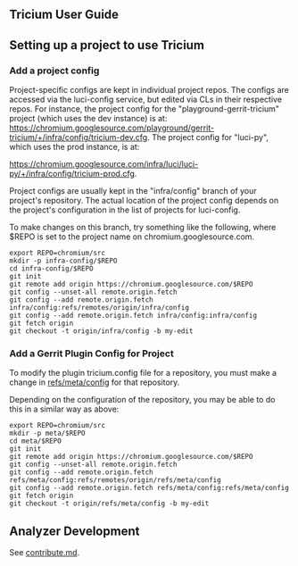 ## Tricium User Guide

## Setting up a project to use Tricium

### Add a project config

Project-specific configs are kept in individual project repos. The configs are
accessed via the luci-config service, but edited via CLs in their respective
repos. For instance, the project config for the "playground-gerrit-tricium"
project (which uses the dev instance) is at:
https://chromium.googlesource.com/playground/gerrit-tricium/+/infra/config/tricium-dev.cfg.
The project config for "luci-py", which uses the prod instance, is at:

https://chromium.googlesource.com/infra/luci/luci-py/+/infra/config/tricium-prod.cfg.

Project configs are usually kept in the "infra/config" branch of your project's
repository. The actual location of the project config depends on the project's
configuration in the list of projects for luci-config.

To make changes on this branch, try something like the following, where $REPO is
set to the project name on chromium.googlesource.com.

```
export REPO=chromium/src
mkdir -p infra-config/$REPO
cd infra-config/$REPO
git init
git remote add origin https://chromium.googlesource.com/$REPO
git config --unset-all remote.origin.fetch
git config --add remote.origin.fetch infra/config:refs/remotes/origin/infra/config
git config --add remote.origin.fetch infra/config:infra/config
git fetch origin
git checkout -t origin/infra/config -b my-edit
```

### Add a Gerrit Plugin Config for Project

To modify the plugin tricium.config file for a repository, you must make a
change in
[refs/meta/config](https://gerrit-review.googlesource.com/Documentation/config-project-config.html#_the_refs_meta_config_namespace)
for that repository.

Depending on the configuration of the repository, you may be able to do this in
a similar way as above:

```
export REPO=chromium/src
mkdir -p meta/$REPO
cd meta/$REPO
git init
git remote add origin https://chromium.googlesource.com/$REPO
git config --unset-all remote.origin.fetch
git config --add remote.origin.fetch refs/meta/config:refs/remotes/origin/refs/meta/config
git config --add remote.origin.fetch refs/meta/config:refs/meta/config
git fetch origin
git checkout -t origin/refs/meta/config -b my-edit
```

## Analyzer Development

See [contribute.md](./contribute.md).

